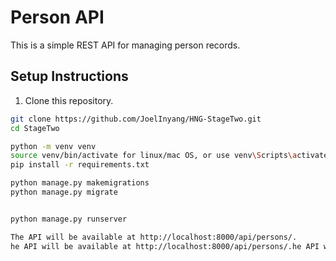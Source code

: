 # Person API

This is a simple REST API for managing person records.

## Setup Instructions

1. Clone this repository.

```bash
git clone https://github.com/JoelInyang/HNG-StageTwo.git
cd StageTwo

python -m venv venv
source venv/bin/activate for linux/mac OS, or use venv\Scripts\activate for Windows
pip install -r requirements.txt

python manage.py makemigrations
python manage.py migrate


python manage.py runserver

The API will be available at http://localhost:8000/api/persons/.
he API will be available at http://localhost:8000/api/persons/.he API will be available at http://localhost:8000/api/persons/.
